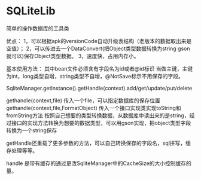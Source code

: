 # SQLiteLib

简单的操作数据库的工具类

优点：
1，可以根据apk的versionCode自动升级表结构（老版本的数据取出来是空值）；
2，可以传进去一个DataConvert(把Object类型数据转换为string  gson就可以)保存Object类型数据。
3，速度快，占用内存小。

基本使用方法：
其中bean文件必须含有字段名为id或者@id标识  当做主键，主键为int，long类型自增，string类型不自增，@NotSave标示不用保存的字段。

SqliteManager.getInstance().getHandle(context).add/get/update/put/delete

gethandle(context,file) 传入一个file，可以指定数据库的保存位置
gethandle(context,file,FormatObject) 传入一个接口实现类实现toString和fromString方法 按照自己想要的类型转换数据，从数据库中读出来的是string，经过接口的实现方法转换为想要的数据类型，可以用gson实现，把object类型字段转换为一个string保存

getHandle还重载了更多参数的方法，可以自己转换保存的字段名，sql拼写，缓存处理等等。

handle 是带有缓存的通过更改SqliteManager中的CacheSize的大小控制缓存的量。

